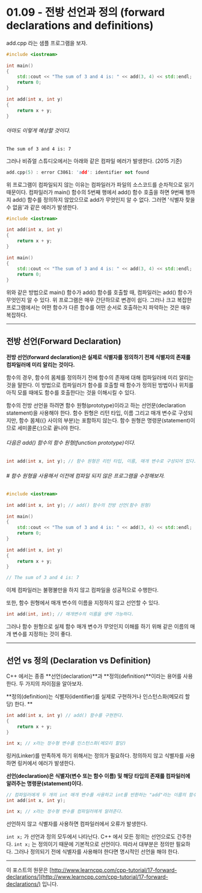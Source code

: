 # 01.09 - 전방 선언과 정의 (forward declarations and definitions)

add.cpp 라는 샘플 프로그램을 보자.

```cpp
#include <iostream>
 
int main()
{
    std::cout << "The sum of 3 and 4 is: " << add(3, 4) << std::endl;
    return 0;
}
 
int add(int x, int y)
{
    return x + y;
}
```

###### 아마도 이렇게 예상할 것이다.

```
The sum of 3 and 4 is: 7
```

그러나 비쥬얼 스튜디오에서는 아래와 같은 컴파일 에러가 발생한다. (2015 기준)

```cpp
add.cpp(5) : error C3861: 'add': identifier not found
```

위 프로그램이 컴파일되지 않는 이유는 컴파일러가 파일의 소스코드를 순차적으로 읽기 때문이다. 컴파일러가 main() 함수의 5번째 행에서 add() 함수 호출을 하면 9번째 행까지 add() 함수를 정의하지 않았으므로 add가 무엇인지 알 수 없다. 그러면 '식별자 찾을 수 없음'과 같은 에러가 발생한다.

```cpp
#include <iostream>
 
int add(int x, int y)
{
    return x + y;
}
 
int main()
{
    std::cout << "The sum of 3 and 4 is: " << add(3, 4) << std::endl;
    return 0;
}
```

위와 같은 방법으로 main() 함수가 add() 함수를 호출할 때, 컴파일러는 add() 함수가 무엇인지 알 수 있다. 위 프로그램은 매우 간단하므로 변경이 쉽다. 그러나 크고 복잡한 프로그램에서는 어떤 함수가 다른 함수를 어떤 순서로 호출하는지 파악하는 것은 매우 복잡하다.

---

## 전방 선언(Forward Declaration)

**전방 선언(forward declaration)은 실제로 식별자를 정의하기 전제 식별자의 존재를 컴파일러에 미리 알리는 것이다.**

함수의 경우, 함수의 몸체를 정의하기 전에 함수의 존재에 대해 컴파일러에 미리 알리는 것을 말한다. 이 방법으로 컴파일러가 함수를 호출할 때 함수가 정의된 방법이나 위치를 아직 모를 때에도 함수를 호출한다는 것을 이해시킬 수 있다.

함수의 전방 선언을 하려면 함수 원형(prototype)이라고 하는 선언문(declaration statement)을 사용해야 한다. 함수 원형은 리턴 타입, 이름 그리고 매개 변수로 구성되지만, 함수 몸체({} 사이의 부분)는 포함하지 않는다. 함수 원형은 명령문(statement)이므로 세미콜론(;)으로 끝나야 한다.

###### 다음은 add() 함수의 함수 원형(function prototype)이다.

```cpp
int add(int x, int y); // 함수 원형은 리턴 타입, 이름, 매개 변수로 구성되어 있다.
```

###### # 함수 원형을 사용해서 이전에 컴파일 되지 않은 프로그램을 수정해보자.

```cpp
#include <iostream>
 
int add(int x, int y); // add() 함수의 전방 선언(함수 원형)
 
int main()
{
    std::cout << "The sum of 3 and 4 is: " << add(3, 4) << std::endl;
    return 0;
}
 
int add(int x, int y)
{
    return x + y;
}

// The sum of 3 and 4 is: 7
```

이제 컴파일러는 불평불만을 하지 않고 컴파일을 성공적으로 수행한다.

또한, 함수 원형에서 매개 변수의 이름을 지정하지 않고 선언할 수 있다.

```cpp
int add(int, int); // 매개변수의 이름을 생략 가능하다.
```

그러나 함수 원형으로 실제 함수 매개 변수가 무엇인지 이해를 하기 위해 같은 이름의 매개 변수를 지정하는 것이 좋다. 

---

## 선언 vs 정의 (Declaration vs Definition)

C++ 에서는 종종 **선언(declaration)**과 **정의(definition)**이라는 용어를 사용한다. 두 가지의 차이점을 알아보자.

**정의(definition)는 식별자(identifier)를 실제로 구현하거나 인스턴스화(메모리 할당) 한다. **

```cpp
int add(int x, int y) // add() 함수를 구현한다.
{
    return x + y;
}
 
int x; // x라는 정수형 변수를 인스턴스화(메모리 할당)
```

링커(Linker)를 만족하게 하기 위해서는 정의가 필요하다. 정의하지 않고 식별자를 사용하면 링커에서 에러가 발생한다.

**선언(declaration)은 식별자(변수 또는 함수 이름) 및 해당 타입의 존재를 컴파일러에 알려주는 명령문(statement)이다.**

```cpp
// 컴파일러에게 두 개의 int 매개 변수를 사용하고 int를 반환하는 "add"라는 이름의 함수를 알려준다.
int add(int x, int y);

int x; // x라는 정수형 변수를 컴파일러에게 알려준다.
```

선언하지 않고 식별자를 사용하면 컴파일러에서 오류가 발생한다.

`int x;` 가 선언과 정의 모두에서 나타난다. C++ 에서 모든 정의는 선언으로도 간주한다. `int x;` 는 정의이기 때문에 기본적으로 선언이다. 따라서 대부분은 정의만 필요하다. 그러나 정의되기 전에 식별자를 사용해야 한다면 명시적인 선언을 해야 한다.

---

이 포스트의 원문은 [http://www.learncpp.com/cpp-tutorial/17-forward-declarations/](http://www.learncpp.com/cpp-tutorial/17-forward-declarations/) 입니다.